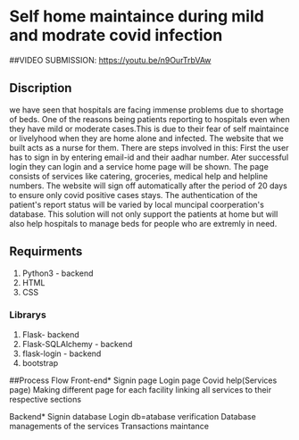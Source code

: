 # Self home maintaince during mild and modrate covid infection

##VIDEO SUBMISSION: https://youtu.be/n9OurTrbVAw
## Discription
we have seen that hospitals are facing immense problems due to shortage of beds. One of the reasons being patients reporting to hospitals even when they have mild or moderate cases.This is due to their fear of self maintaince or livelyhood when they are home alone and infected. The website that we built acts as a nurse for them.
There are steps involved in this:
First the user has to sign in by entering email-id and their aadhar number.
Ater successful login they can login and a service home page will be shown.
The page consists of services like catering, groceries, medical help and helpline numbers.
The website will sign off automatically after the period of 20 days to ensure only covid positive cases stays.
The authentication of the patient's report status will be varied by local muncipal coorperation's database.
This solution will not only support the patients at home but will also help hospitals to manage beds for people who are extremly in need.
## Requirments
1. Python3 - backend
2. HTML
3. CSS
### Librarys 
1. Flask- backend
2. Flask-SQLAlchemy - backend
3. flask-login  - backend
4. bootstrap

##Process Flow
Front-end*
Signin page
Login page 
Covid help(Services page)
Making different page for each facility
linking all services to their respective sections

Backend*
Signin database
Login db=atabase
verification 
Database managements of the services
Transactions maintance

